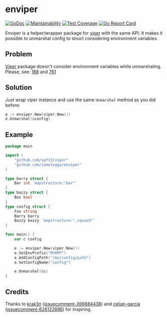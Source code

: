 # enviper

[![GoDoc](https://godoc.org/github.com/iamolegga/enviper?status.svg)](https://godoc.org/github.com/iamolegga/enviper)
[![Maintainability](https://api.codeclimate.com/v1/badges/85fb13ce6638226a3732/maintainability)](https://codeclimate.com/github/iamolegga/enviper/maintainability)
[![Test Coverage](https://api.codeclimate.com/v1/badges/85fb13ce6638226a3732/test_coverage)](https://codeclimate.com/github/iamolegga/enviper/test_coverage)
[![Go Report Card](https://goreportcard.com/badge/github.com/iamolegga/enviper)](https://goreportcard.com/report/github.com/iamolegga/enviper)

Enviper is a helper/wrapper package for [viper](http://github.com/spf13/viper) with the same API.
It makes it possible to unmarshal config to struct considering environment variables.

## Problem

[Viper](https://github.com/spf13/viper) package doesn't consider environment variables while unmarshaling.
Please, see: [188](https://github.com/spf13/viper/issues/188) and [761](https://github.com/spf13/viper/issues/761)

## Solution

Just wrap viper instance and use the same `Unmarshal` method as you did before:

```go
e := enviper.New(viper.New())
e.Unmarshal(&config)
```

## Example

```go
package main

import (
	"github.com/spf13/viper"
	"github.com/iamolegga/enviper"
)

type barry struct {
    Bar int `mapstructure:"bar"`
}
type bazzy struct {
    Baz bool
}
type config struct {
    Foo string
    Barry barry
    Bazzy bazzy `mapstructure:",squash"`
}

func main() {    
    var c config

    e := enviper.New(viper.New())
    e.SetEnvPrefix("MYAPP")
    e.AddConfigPath("/my/config/path")
    e.SetConfigName("config")

    e.Unmarshal(&c)
}
```

## Credits

Thanks to
[krak3n](https://github.com/krak3n) ([issuecomment-399884438](https://github.com/spf13/viper/issues/188#issuecomment-399884438))
and
[celian-garcia](https://github.com/celian-garcia) ([issuecomment-626122696](https://github.com/spf13/viper/issues/761#issuecomment-626122696))
for inspiring.
